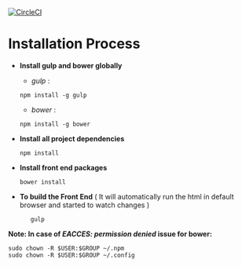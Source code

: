 [![CircleCI](https://circleci.com/gh/WirelessAnalytics/clean-frontend.svg?style=svg)](https://circleci.com/gh/WirelessAnalytics/clean-frontend)

# Installation Process

- **Install gulp and bower globally**
    - *gulp* : 
    
    ```
    npm install -g gulp
    ```
    - *bower* :
     ```
    npm install -g bower
    ```
- **Install all project dependencies**
 
    ``` 
    npm install
    ```
- **Install front end packages**

    ```
    bower install
    ```
- **To build the Front End**  ( It will automatically run the html in default browser and started to watch changes )
     ```
        gulp
    ```
    
   

**Note: In case of _EACCES: permission denied_ issue for bower:**

```
sudo chown -R $USER:$GROUP ~/.npm
sudo chown -R $USER:$GROUP ~/.config

```
